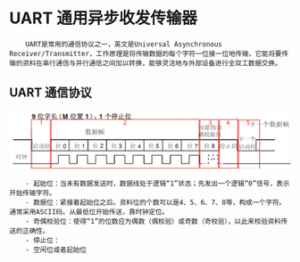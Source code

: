  <!-- Author : pickjly
 Email  : 2461789521@qq.com
 Date   : 2021-06-21
 Time   : 9:00
 File   : @pickjly_Linux_UART.md
 Content:
      UART 通信协议 -->
# UART 通用异步收发传输器

        UART是常用的通信协议之一，英文是Universal Asynchronous Receiver/Transmitter，工作原理是将传输数据的每个字符一位接一位地传输，它能将要传输的资料在串行通信与并行通信之间加以转换，能够灵活地与外部设备进行全双工数据交换。

## UART 通信协议

![img](./img/UART通信.jpg)

        - 起始位：当未有数据发送时，数据线处于逻辑“1”状态；先发出一个逻辑“0”信号，表示开始传输字符。
        - 数据位：紧接着起始位之后。资料位的个数可以是4、5、6、7、8等，构成一个字符。通常采用ASCII码。从最低位开始传送，靠时钟定位。
        - 奇偶校验位：使得“1”的位数应为偶数（偶校验）或奇数（奇校验），以此来校验资料传送的正确性。
        - 停止位：
        - 空闲位或者起始位